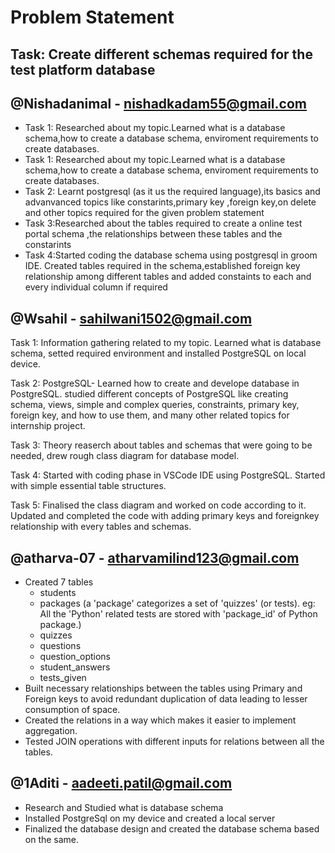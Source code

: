 # Problem Statement

## Task: Create different schemas required for the test platform database

## @Nishadanimal - nishadkadam55@gmail.com
- Task 1: Researched about my topic.Learned what is a database schema,how to create a database schema, enviroment requirements to create databases.
- Task 1: Researched about my topic.Learned what is a database schema,how to create a database schema, enviroment requirements to create databases.
- Task 2: Learnt postgresql (as it us the required language),its basics and advanvanced topics like constarints,primary key ,foreign key,on delete and other topics required for the given problem statement 
- Task 3:Researched about the tables required to create a online test portal schema ,the relationships between these tables and the constarints
- Task 4:Started coding the database schema using postgresql in groom IDE. Created tables required in the schema,established foreign key relationship among different tables and added constaints to each and every individual column if required



## @Wsahil - sahilwani1502@gmail.com
Task 1: Information gathering related to my topic. Learned what is database schema, setted required environment and installed PostgreSQL on local device.

Task 2: PostgreSQL- Learned how to create and develope database in PostgreSQL. studied different concepts of PostgreSQL like creating schema, views, simple and complex queries, constraints, primary key, foreign key, and how to use them, and many other related topics for internship project.

Task 3: Theory reaserch about tables and schemas that were going to be needed, drew rough class diagram for database model.

Task 4: Started with coding phase in VSCode IDE using PostgreSQL. Started with simple essential table structures.

Task 5: Finalised the class diagram and worked on code according to it. Updated and completed the code with adding primary keys and foreignkey relationship with every tables and schemas.



## @atharva-07 - atharvamilind123@gmail.com
- Created 7 tables
   - students
   - packages (a 'package' categorizes a set of 'quizzes' (or tests). eg: All the 'Python' related tests are stored with 'package_id' of Python package.)
   - quizzes
   - questions
   - question_options
   - student_answers
   - tests_given
- Built necessary relationships between the tables using Primary and Foreign keys to avoid redundant duplication of data leading to lesser consumption of space.
- Created the relations in a way which makes it easier to implement aggregation.
- Tested JOIN operations with different inputs for relations between all the tables.                 

## @1Aditi - aadeeti.patil@gmail.com
- Research and Studied what is database schema 
- Installed PostgreSql on my device and created a local server
- Finalized the database design and created the database schema based on the same. 

